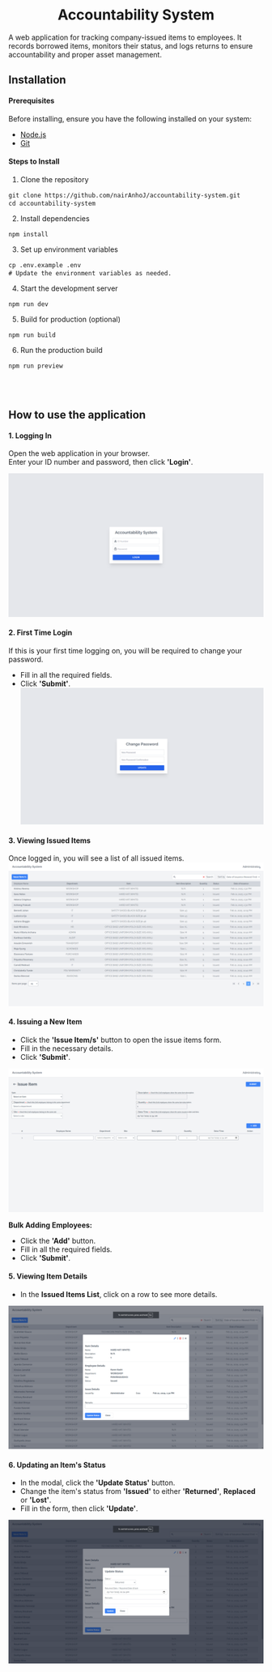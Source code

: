 <div align="center">
<h1>Accountability System</h1>
</div>

A web application for tracking company-issued items to employees. It records borrowed items, monitors their status, and logs returns to ensure accountability and proper asset management.
<br/>

## Installation

#### Prerequisites
Before installing, ensure you have the following installed on your system:
- [Node.js](https://nodejs.org/en)
- [Git](https://git-scm.com/downloads)

#### Steps to Install
1. Clone the repository

~~~
git clone https://github.com/nairAnhoJ/accountability-system.git
cd accountability-system
~~~

2. Install dependencies
~~~
npm install
~~~

3. Set up environment variables
~~~
cp .env.example .env
# Update the environment variables as needed.
~~~

4. Start the development server
~~~
npm run dev
~~~

5. Build for production (optional)
~~~
npm run build
~~~

6. Run the production build
~~~
npm run preview
~~~

<br/>
<br/>

## How to use the application

#### **1. Logging In**
Open the web application in your browser.  
Enter your ID number and password, then click **'Login'**.

![Login Page](docs/images/login.png)

#### **2. First Time Login**
If this is your first time logging on, you will be required to change your password.
- Fill in all the required fields.
- Click **'Submit'**.
![Change Password Page](docs/images/change-password.png)

#### **3. Viewing Issued Items**
Once logged in, you will see a list of all issued items.
![Issued Item List](docs/images/issued-item.png)

#### **4. Issuing a New Item**
- Click the **'Issue Item/s'** button to open the issue items form.
- Fill in the necessary details.
- Click **'Submit'**.

![Issued Item Add Form](docs/images/issued-item-add.png)

**Bulk Adding Employees:**  
- Click the **'Add'** button.
- Fill in all the required fields.
- Click **'Submit'**.


#### **5. Viewing Item Details**
- In the **Issued Items List**, click on a row to see more details.

![Issued Item More Details](docs/images/issued-item-more-details.png)


#### **6. Updating an Item's Status**
- In the modal, click the **'Update Status'** button.
- Change the item's status from **'Issued'** to either **'Returned'**, **Replaced** or **'Lost'**.
- Fill in the form, then click **'Update'**.

![Issued Item Update Status](docs/images/issued-item-update-status.png)